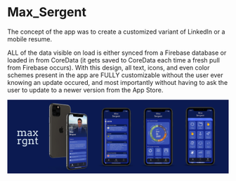 # Max_Sergent
The concept of the app was to create a customized variant of LinkedIn or a mobile resume. 

ALL of the data visible on load is either synced from a Firebase database or loaded in from CoreData (it gets saved to CoreData each time a fresh pull from Firebase occurs). With this design, all text, icons, and even color schemes present in the app are FULLY customizable without the user ever knowing an update occured, and most importantly without having to ask the user to update to a newer version from the App Store.

![DesignChanges](https://github.com/maxrgnt/Max_Sergent/blob/master/maxsergentdemo.jpg)
